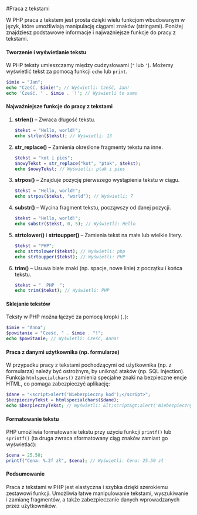 #Praca z tekstami

W PHP praca z tekstem jest prosta dzięki wielu funkcjom wbudowanym w język, które umożliwiają manipulację ciągami znaków (stringami). Poniżej znajdziesz podstawowe informacje i najważniejsze funkcje do pracy z tekstami.

#### Tworzenie i wyświetlanie tekstu

W PHP teksty umieszczamy między cudzysłowami (`"` lub `'`). Możemy wyświetlić tekst za pomocą funkcji `echo` lub `print`.

```php
$imie = "Jan";
echo "Cześć, $imie!"; // Wyświetli: Cześć, Jan!
echo 'Cześć, ' . $imie . '!'; // Wyświetli to samo
```

#### Najważniejsze funkcje do pracy z tekstami

1. **strlen()** – Zwraca długość tekstu.

    ```php
    $tekst = "Hello, world!";
    echo strlen($tekst); // Wyświetli: 13
    ```

2. **str_replace()** – Zamienia określone fragmenty tekstu na inne.

    ```php
    $tekst = "kot i pies";
    $nowyTekst = str_replace("kot", "ptak", $tekst);
    echo $nowyTekst; // Wyświetli: ptak i pies
    ```

3. **strpos()** – Znajduje pozycję pierwszego wystąpienia tekstu w ciągu.

    ```php
    $tekst = "Hello, world!";
    echo strpos($tekst, "world"); // Wyświetli: 7
    ```

4. **substr()** – Wycina fragment tekstu, począwszy od danej pozycji.

    ```php
    $tekst = "Hello, world!";
    echo substr($tekst, 0, 5); // Wyświetli: Hello
    ```

5. **strtolower()** i **strtoupper()** – Zamienia tekst na małe lub wielkie litery.

    ```php
    $tekst = "PHP";
    echo strtolower($tekst); // Wyświetli: php
    echo strtoupper($tekst); // Wyświetli: PHP
    ```

6. **trim()** – Usuwa białe znaki (np. spacje, nowe linie) z początku i końca tekstu.

    ```php
    $tekst = "  PHP  ";
    echo trim($tekst); // Wyświetli: PHP
    ```

#### Sklejanie tekstów

Teksty w PHP można łączyć za pomocą kropki (`.`):

```php
$imie = "Anna";
$powitanie = "Cześć, " . $imie . "!";
echo $powitanie; // Wyświetli: Cześć, Anna!
```

#### Praca z danymi użytkownika (np. formularze)

W przypadku pracy z tekstami pochodzącymi od użytkownika (np. z formularza) należy być ostrożnym, by uniknąć ataków (np. SQL Injection). Funkcja `htmlspecialchars()` zamienia specjalne znaki na bezpieczne encje HTML, co pomaga zabezpieczyć aplikację:

```php
$dane = "<script>alert('Niebezpieczny kod');</script>";
$bezpiecznyTekst = htmlspecialchars($dane);
echo $bezpiecznyTekst; // Wyświetli: &lt;script&gt;alert('Niebezpieczny kod');&lt;/script&gt;
```

#### Formatowanie tekstu

PHP umożliwia formatowanie tekstu przy użyciu funkcji `printf()` lub `sprintf()` (ta druga zwraca sformatowany ciąg znaków zamiast go wyświetlać):

```php
$cena = 25.50;
printf("Cena: %.2f zł", $cena); // Wyświetli: Cena: 25.50 zł
```

#### Podsumowanie

Praca z tekstami w PHP jest elastyczna i szybka dzięki szerokiemu zestawowi funkcji. Umożliwia łatwe manipulowanie tekstami, wyszukiwanie i zamianę fragmentów, a także zabezpieczanie danych wprowadzanych przez użytkowników.
